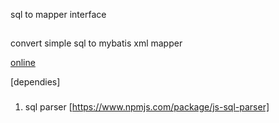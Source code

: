 sql to mapper interface
##


convert simple sql to mybatis xml mapper 

[online](https://lemon-machine.github.io/sql-to-mapper/index.html)


[dependies]
###

1. sql parser [https://www.npmjs.com/package/js-sql-parser]
